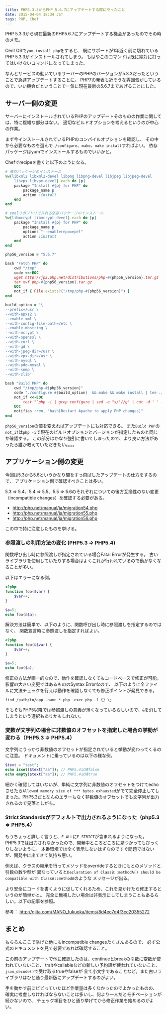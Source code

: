 ```yaml
---
title: PHP5.3.3からPHP 5.6.7にアップデートする際にやったこと
date: 2015-04-04 18:34 JST
tags: PHP, Chef
---
```


PHP 5.3.3から現在最新のPHP5.6.7にアップデートする機会があったのでその時のメモ。

Cent OSで`yum install php`をすると、
既にサポートが1年近く前に切れているPHP 5.3.3がインストールされてしまう。
もはやこのコマンドは既に絶対に打ってはいけないコマンドになってしまった。

なんとサービスの動いているサーバーのPHPのバージョンが5.3.3だったということで急遽アップデートすることに。
PHP7の発表も近そうな雰囲気がしているので、いい機会だということで一気に現在最新の5.6.7まであげることにした。

## サーバー側の変更

サーバーにインストールされているPHPのアップデートそのものの作業に関しては、特に複雑な部分はない。
適切なビルドオプションを考えるというのが中心の作業。

まず今インストールされているPHPのコンパイルオプションを確認し、
その中から必要なものを選んで`./configure`、`make`、`make install`すればよい。
依存パッケージはyumでインストールするものでいいかと。

Chefでrecipeを書くと以下のようになる。

```ruby
# 依存パッケージのインストール
%w{libxml2 libxml2-devel libpng libpng-devel libjpeg libjpeg-devel
    libvpx libvpx-devel}.each do |p|
    package "Install #{p} for PHP" do
        package_name p
        action :install
    end
end

# epelリポジトリで入れる依存パッケージのインストール
%w{libmcrypt libmcrypt-devel}.each do |p|
    package "Install #{p} for PHP" do
        package_name p
        options "--enablerepo=epel"
        action :install
    end
end

php56_version = "5.6.7"

bash "Fetch PHP" do
    cwd "/tmp"
    code <<-EOC
    wget http://jp2.php.net/distributions/php-#{php56_version}.tar.gz
    tar xvf php-#{php56_version}.tar.gz
    EOC
    not_if { File.exists?("/tmp/php-#{php56_version}") }
end

build_option = '\
--prefix=/usr \
--with-apxs2 \
--enable-xml \
--with-config-file-path=/etc \
--enable-mbstring \
--with-mcrypt \
--with-openssl \
--with-curl \
--with-gd \
--with-jpeg-dir=/usr \
--with-vpx-dir=/usr \
--with-mysql \
--with-pdo-mysql \
--with-snmp \
--with-zlib'

bash "Build PHP" do
    cwd "/tmp/php-#{php56_version}"
    code "./configure #{build_option}  && make && make install | tee ./php-build.log"
    not_if <<-EOC
        test "`php -i | grep configure | sed -e "s/'//g" | cut -d ' ' -f7-`" = "#{build_option}" -a "`php -v | grep #{php56_version} > /dev/null;echo $?`" -eq 0
    EOC
    notifies :run, "bash[Restart Apache to apply PHP changes]"
end

```

`php56_version`の値を変えればアップデートにも対応できる。
また`Build PHP`の`not_if`は`php -i`で現在のビルドオプションとバージョンが指定したものと同じか確認する。
この部分はかなり強引に書いてしまったので、より良い方法があったら誰か教えていただきたい。。。。

## アプリケーション側の変更

今回は5.3から5.6というかなり間をすっ飛ばしたアップデートの仕方をするので、
アプリケーション側で確認すべきことは多い。

5.3 => 5.4、5.4 => 5.5、5.5 => 5.6のそれぞれについての後方互換性のない変更（incompatible changes）を確認する必要がある。

* http://php.net/manual/ja/migration54.php
* http://php.net/manual/ja/migration55.php
* http://php.net/manual/ja/migration56.php

この中で特に注意したものを挙げる。

### 参照渡しの利用方法の変化 (PHP5.3 => PHP5.4)

関数呼び出し時に参照渡しが指定されている場合Fatal Errorが発生する。
古いライブラリを使用していたりする場合はよくこれが行われているので動かなくなることが多い。

以下はエラーになる例。

```php
<?php
function foo($var) {
    $var++;
}

$a=5;
echo foo(&$a);
```

解決方法は簡単で、以下のように、関数呼び出し時に参照渡しを指定するのではなく、
関数宣言時に参照渡しを指定すればよい。

```php
<?php
function foo(&$var) {
    $var++;
}

$a=5;
echo foo($a);
```

修正の方法が画一的なので、動作を確認しなくてもコードベースで修正が可能。
影響の大きい変更ではあるもののSyntax Errorなので、
以下のように全ファイルに文法チェックを行えば動作を確認しなくても修正ポイントが発見できる。

```
find /path/to/app -name *.php -exec php -l {} \;
```

そもそもPHP5以降では参照渡しの意義が薄くなっているらしいので、`&`を消してしまうという選択もありかもしれない。

### 変数が文字列の場合に非数値のオフセットを指定した場合の挙動が変わる（PHP5.3 => PHP5.4）

文字列にうっかり非数値のオフセットが指定されていると挙動が変わってくるのに注意。
ドキュメントに乗っているのは以下の様な例。

```php
$text = "test";
echo isset($text["aa"]); // PHP5.4以降false
echo empty($text["aa"]); // PHP5.4以降true
```

細かく確認してはいないが、単純に文字列に非数値のオフセットをつけてechoさせたら`Allowed memory size of *** bytes exhausted`がでて完全停止してしまった。PHP5.3だとなんのエラーもなく非数値のオフセットでも文字列が出力されるので見落としがち。

### Strict Standardsがデフォルトで出力されるようになった（php5.3 => PHP5.4）

もうちょっと詳しく言うと、`E_ALL`に`E_STRICT`が含まれるようになった。
PHP5.3では出力されなかったので、開発中ところどころに見つかってもびっくりしないように。
本番環境では全く表示しないはずなのですぐ問題ではないが、開発中に出てきて気持ち悪い。

例えば、クラスの継承を行ってメソッドをoverrideするときにもとのメソッドと引数の数や型が
異なっていると`Declaration of ClassB::methodA() should be compatible with ClassA::methodA`のような
メッセージが出る。

より安全にコードを書くように促してくれるため、これを見かけたら修正するというのが簡単かと。
完全に無視したい場合は非表示にしてしまうこともあるらしい。以下の記事を参照。

参考：
http://qiita.com/MANO_fukuoka/items/8d4ec7d4f3cc20355272

## まとめ

もちろんここで挙げた他にもincompatible changesたくさんあるので、
必ず公式のドキュメントを見て必要であれば確認すること。

この前のアップデートで他に確認したのは、continueとbreakの引数に変数が使われていないこと、
traitやcallableなどの新しい予約語が使われていないこと、`json_decode()`で受け取るtrueやfalseが
全て小文字であることなど。また古いライブラリはひと通り最新版にアップデートするのがよい。

手を動かす前にビビっていたほど作業量は多くなかったのでよかったものの、
確実に考慮しなければならないことは多いし、何より一人だとモチベーションが続かないので、
チェック項目をひと通り挙げてから修正作業を始めるのがよい。
